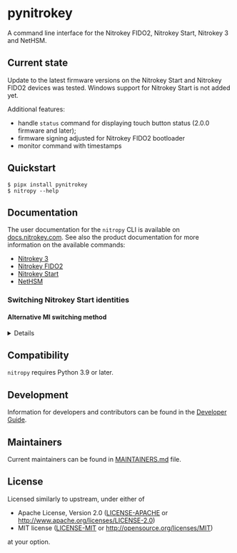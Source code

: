 # pynitrokey

A command line interface for the Nitrokey FIDO2, Nitrokey Start, Nitrokey 3 and NetHSM.

## Current state
Update to the latest firmware versions on the Nitrokey Start and Nitrokey FIDO2 devices was tested. Windows support for Nitrokey Start is not added yet.

Additional features:
- handle `status` command for displaying touch button status (2.0.0 firmware and later);
- firmware signing adjusted for Nitrokey FIDO2 bootloader
- monitor command with timestamps

## Quickstart

```
$ pipx install pynitrokey
$ nitropy --help
```

## Documentation

The user documentation for the `nitropy` CLI is available on [docs.nitrokey.com](https://docs.nitrokey.com/software/nitropy/index.html). See also the product documentation for more information on the available commands:
- [Nitrokey 3](https://docs.nitrokey.com/nitrokey3/index.html)
- [Nitrokey FIDO2](https://docs.nitrokey.com/fido2/index.html)
- [Nitrokey Start](https://docs.nitrokey.com/start/index.html)
- [NetHSM](https://docs.nitrokey.com/nethsm/index.html)

### Switching Nitrokey Start identities

#### Alternative MI switching method

<details>

`pynitrokey` installation is not always possible, hence describing below alternative method to change the Identity on the Nitrokey Start. It suffices to have any CCID application installed, and send the following APDU `00 85 00 {ID}` (hex), where `ID` is in range `[0;2]`. After receiving this command Nitrokey Start will reboot with the selected identity.

Here is how to do it using GnuPG:
```text
# Setting ID to 2
$ gpg-connect-agent --hex "scd apdu  00 85 00 02" /bye
ERR 65539 Unknown version in packet <Unspecified source>

# Alternative error messsage
ERR 65572 Bad certificate <Unspecified source>
```

The error message here is expected due to immediate reboot of the device, and with losing the connection.

When the ID change is attempted to be done immediately, the following response could be received:
```
ERR 100663406 Card removed <SCD>
```
To restore the communication, either kill the `gpg-agent` or run `gpg --card-status` again.

Tip: alternative `gpg-connect-agent reloadagent /bye` is not sufficient.
</details>

## Compatibility

`nitropy` requires Python 3.9 or later.

## Development

Information for developers and contributors can be found in the [Developer Guide](./docs/developer-guide.rst).

## Maintainers

Current maintainers can be found in [MAINTAINERS.md](MAINTAINERS.md) file.

## License

Licensed similarly to upstream, under either of

- Apache License, Version 2.0 ([LICENSE-APACHE](LICENSE-APACHE) or
  http://www.apache.org/licenses/LICENSE-2.0)
- MIT license ([LICENSE-MIT](LICENSE-MIT) or http://opensource.org/licenses/MIT)

at your option.
